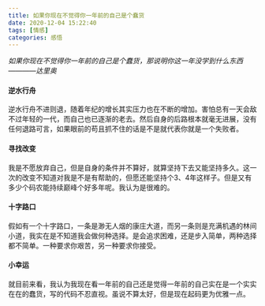 ```yaml
---
title: 如果你现在不觉得你一年前的自己是个蠢货
date: 2020-12-04 15:22:40
tags: [情感]
categories: 感悟
---
```

*如果你现在不觉得你一年前的自己是个蠢货，那说明你这一年没学到什么东西————达里奥*

#### 逆水行舟
逆水行舟不进则退，随着年纪的增长其实压力也在不断的增加。害怕总有一天会敌不过年轻的一代，而自己也已逐渐的老去。然后自身的后路根本就毫无进展，没有任何退路可言，如果眼前的苟且抓不住的话是不是就代表你就是一个失败者。

#### 寻找改变
我是不愿放弃自己，但是自身的条件并不算好，就算坚持下去又能坚持多久。这一次的改变不知道对我是不是有帮助的，但愿还能坚持个3、4年这样子。但是又有多少个码农能持续巅峰个好多年呢。我认为是很难的。

#### 十字路口
假如有一个十字路口，一条是渺无人烟的康庄大道，而另一条则是充满机遇的林间小道，我实在是不知道我会做何种选择。是会追求困难，还是步入简单，两种选择都不简单。一种要求你艰苦，另一种要求你接受。

#### 小幸运
就目前来看，我认为我现在看一年前的自己还是觉得一年前的自己实在是一个实实在在的蠢货，写的代码不忍直视。虽说不算太好，但是现在起码更为优雅一点。